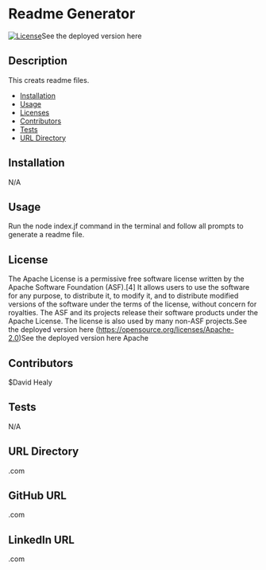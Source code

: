 # Readme Generator
  [![License](https://img.shields.io/badge/License-Apache_2.0-blue.svg)](https://opensource.org/licenses/Apache-2.0)See the deployed version here
  ## Description
  This creats readme files.
  
  - [Installation](#installation)
  - [Usage](#usage)
  - [Licenses](#license)
  - [Contributors](#contributors)
  - [Tests](#tests)
  - [URL Directory](#url-directory)

  ## Installation
  
  N/A

  ## Usage

  Run the node index.jf command in the terminal and follow all prompts to generate a readme file.

  ## License
  The Apache License is a permissive free software license written by the Apache Software Foundation (ASF).[4] It allows users to use the software for any purpose, to distribute it, to modify it, and to distribute modified versions of the software under the terms of the license, without concern for royalties. The ASF and its projects release their software products under the Apache License. The license is also used by many non-ASF projects.See the deployed version here
  (https://opensource.org/licenses/Apache-2.0)See the deployed version here
  Apache

  ## Contributors

  $David Healy

  ## Tests

  N/A

  ## URL Directory 

  .com

  ## GitHub URL
  .com

  ## LinkedIn URL
  .com
